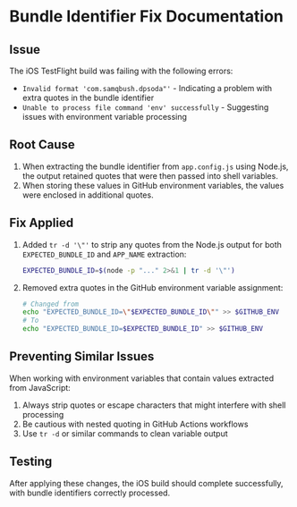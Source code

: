 # Bundle Identifier Fix Documentation

## Issue

The iOS TestFlight build was failing with the following errors:
- `Invalid format 'com.samqbush.dpsoda"'` - Indicating a problem with extra quotes in the bundle identifier
- `Unable to process file command 'env' successfully` - Suggesting issues with environment variable processing

## Root Cause

1. When extracting the bundle identifier from `app.config.js` using Node.js, the output retained quotes that were then passed into shell variables.
2. When storing these values in GitHub environment variables, the values were enclosed in additional quotes.

## Fix Applied

1. Added `tr -d '\"'` to strip any quotes from the Node.js output for both `EXPECTED_BUNDLE_ID` and `APP_NAME` extraction:
   ```bash
   EXPECTED_BUNDLE_ID=$(node -p "..." 2>&1 | tr -d '\"')
   ```

2. Removed extra quotes in the GitHub environment variable assignment:
   ```bash
   # Changed from
   echo "EXPECTED_BUNDLE_ID=\"$EXPECTED_BUNDLE_ID\"" >> $GITHUB_ENV
   # To
   echo "EXPECTED_BUNDLE_ID=$EXPECTED_BUNDLE_ID" >> $GITHUB_ENV
   ```

## Preventing Similar Issues

When working with environment variables that contain values extracted from JavaScript:
1. Always strip quotes or escape characters that might interfere with shell processing
2. Be cautious with nested quoting in GitHub Actions workflows
3. Use `tr -d` or similar commands to clean variable output

## Testing

After applying these changes, the iOS build should complete successfully, with bundle identifiers correctly processed.
